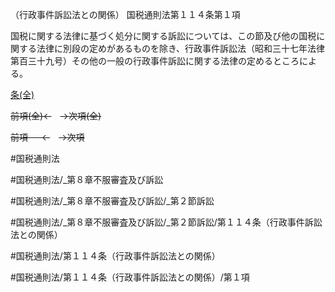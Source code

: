 （行政事件訴訟法との関係）
国税通則法第１１４条第１項

国税に関する法律に基づく処分に関する訴訟については、この節及び他の国税に関する法律に別段の定めがあるものを除き、行政事件訴訟法（昭和三十七年法律第百三十九号）その他の一般の行政事件訴訟に関する法律の定めるところによる。

[条(全)](国税通則法＿＿＿＿＿第１１４条_.md)

~~前項(全)←~~　~~→次項(全)~~

~~前項 　 ←~~　~~→次項~~



#国税通則法

#国税通則法/_第８章不服審査及び訴訟

#国税通則法/_第８章不服審査及び訴訟/_第２節訴訟

#国税通則法/_第８章不服審査及び訴訟/_第２節訴訟/第１１４条（行政事件訴訟法との関係）

#国税通則法/第１１４条（行政事件訴訟法との関係）

#国税通則法/第１１４条（行政事件訴訟法との関係）/第１項

